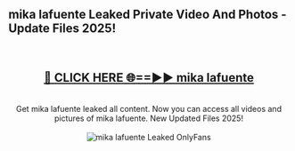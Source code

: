 <h2>mika lafuente Leaked Private Video And Photos - Update Files 2025!</h2>
<br>
<div align="center">
<h2><a href="https://top-ai-tools.click/QrbHav" rel="nofollow">🔴 CLICK HERE 🌐==►► mika lafuente</a></h2>
<br>
Get mika lafuente leaked all content. Now you can access all videos and pictures of mika lafuente. New Updated Files 2025!
<br>
<br>
<a href="https://top-ai-tools.click/QrbHav" rel="nofollow" data-target="animated-image.originalLink"><img src="https://i.ibb.co.com/WyWwxjT/player-gif2.gif" alt="mika lafuente Leaked  OnlyFans" style="max-width: 100%; display: inline-block;" data-target="animated-image.originalImage"></a>
</div>
<br>